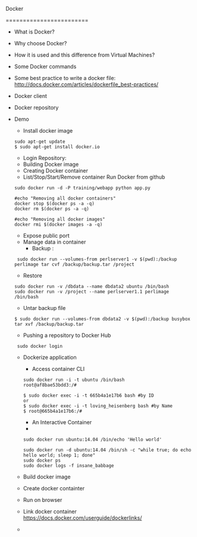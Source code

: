 Docker

========================

- What is Docker?
- Why choose Docker?
- How it is used and this difference from Virtual Machines?
- Some Docker commands
- Some best practice to write a docker file: http://docs.docker.com/articles/dockerfile_best-practices/
- Docker client
- Docker repository
- Demo
  - Install docker image
  
  ```
  sudo apt-get update
  $ sudo apt-get install docker.io
  ```
  - Login Repository: 
  - Building Docker image
  - Creating Docker container
  - List/Stop/Start/Remove container
  Run Docker from github
  ```
  sudo docker run -d -P training/webapp python app.py
  ```
  ```
  #echo "Removing all docker containers" 
  docker stop $(docker ps -a -q)
  docker rm $(docker ps -a -q)
  
  #echo "Removing all docker images"
  docker rmi $(docker images -a -q)
  ```
  - Expose public port
  - Manage data in container
    - Backup : 
  ```
   sudo docker run --volumes-from perlserver1 -v $(pwd):/backup perlimage tar cvf /backup/backup.tar /project
  ```
    - Restore
    
  ```
  sudo docker run -v /dbdata --name dbdata2 ubuntu /bin/bash
  sudo docker run -v /project --name perlserver1.1 perlimage /bin/bash
  ```
  
    - Untar backup file
    
  ```
  $ sudo docker run --volumes-from dbdata2 -v $(pwd):/backup busybox tar xvf /backup/backup.tar
  ```
  - Pushing a repository to Docker Hub
  ```
   sudo docker login
  ```
  - Dockerize application
    - Access container CLI
    
    ```
    sudo docker run -i -t ubuntu /bin/bash
    root@af8bae53bdd3:/#
    
    $ sudo docker exec -i -t 665b4a1e17b6 bash #by ID
    or
    $ sudo docker exec -i -t loving_heisenberg bash #by Name
    $ root@665b4a1e17b6:/#
    ```
    - An Interactive Container
    - 
    ```
    sudo docker run ubuntu:14.04 /bin/echo 'Hello world'
    
    sudo docker run -d ubuntu:14.04 /bin/sh -c "while true; do echo hello world; sleep 1; done"
    sudo docker ps
    sudo docker logs -f insane_babbage
    ```
  - Build docker image
  - Create docker containter
  - Run on browser
  - Link docker container https://docs.docker.com/userguide/dockerlinks/
  -  
  
